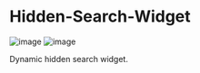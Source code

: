 # Hidden-Search-Widget

![image](https://user-images.githubusercontent.com/92387865/155809414-8afadf0a-0acd-4417-ae71-111756f7d869.png)
![image](https://user-images.githubusercontent.com/92387865/155809433-e60dea44-0856-4996-935e-d0f2678a5f26.png)

  Dynamic hidden search widget.

